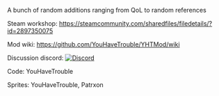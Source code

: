 A bunch of random additions ranging from QoL to random references

Steam workshop: https://steamcommunity.com/sharedfiles/filedetails/?id=2897350075

Mod wiki: https://github.com/YouHaveTrouble/YHTMod/wiki

Discussion discord: [![Discord](https://img.shields.io/discord/821565102108573706?style=flat-square&color=%237289da&label=Discord)](https://discord.gg/j8KK5dGBps)

Code: YouHaveTrouble

Sprites: YouHaveTrouble, Patrxon